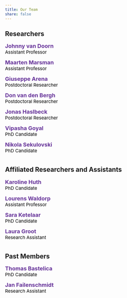 ```yaml
---
title: Our Team
share: false
---
```


<style>
.team-member {
  margin: 0 0 14px 0;
  padding: 0;
}
.team-name {
  font-size: 18px;
  color: RebeccaPurple;
  font-weight: bold;
}
.team-name a {
  color: RebeccaPurple !important;
  text-decoration: none;
}
.team-role {
  font-size: 15px;
  color: black;
}
</style>

<h2>Researchers</h2>

<p class="team-member">
  <span class="team-name">
    <a href="/people_new/johnny-van-doorn">Johnny van Doorn</a>
  </span><br/>
  <span class="team-role">Assistant Professor</span>
</p>

<p class="team-member">
  <span class="team-name">
    <a href="https://cran.r-project.org/package=easybgm">Maarten Marsman</a>
  </span><br/>
  <span class="team-role">Assistant Professor</span>
</p>

<p class="team-member">
  <span class="team-name">
    <a href="https://cran.r-project.org/package=easybgm">Giuseppe Arena</a>
  </span><br/>
  <span class="team-role">Postdoctoral Researcher</span>
</p>

<p class="team-member">
  <span class="team-name">
    <a href="https://cran.r-project.org/package=easybgm">Don van den Bergh</a>
  </span><br/>
  <span class="team-role">Postdoctoral Researcher</span>
</p>

<p class="team-member">
  <span class="team-name">
    <a href="https://cran.r-project.org/package=easybgm">Jonas Haslbeck</a>
  </span><br/>
  <span class="team-role">Postdoctoral Researcher</span>
</p>

<p class="team-member">
  <span class="team-name">
    <a href="https://cran.r-project.org/package=easybgm">Vipasha Goyal</a>
  </span><br/>
  <span class="team-role">PhD Candidate</span>
</p>

<p class="team-member">
  <span class="team-name">
    <a href="https://cran.r-project.org/package=easybgm">Nikola Sekulovski</a>
  </span><br/>
  <span class="team-role">PhD Candidate</span>
</p>

<h2 style="margin-top:40px;">Affiliated Researchers and Assistants</h2>

<p class="team-member">
  <span class="team-name">
    <a href="https://cran.r-project.org/package=easybgm">Karoline Huth</a>
  </span><br/>
  <span class="team-role">PhD Candidate</span>
</p>

<p class="team-member">
  <span class="team-name">
    <a href="https://cran.r-project.org/package=easybgm">Lourens Waldorp</a>
  </span><br/>
  <span class="team-role">Assistant Professor</span>
</p>

<p class="team-member">
  <span class="team-name">
    <a href="https://cran.r-project.org/package=easybgm">Sara Ketelaar</a>
  </span><br/>
  <span class="team-role">PhD Candidate</span>
</p>

<p class="team-member">
  <span class="team-name">
    <a href="https://cran.r-project.org/package=easybgm">Laura Groot</a>
  </span><br/>
  <span class="team-role">Research Assistant</span>
</p>

<h2 style="margin-top:40px;">Past Members</h2>

<p class="team-member">
  <span class="team-name">
    <a href="https://cran.r-project.org/package=easybgm">Thomas Bastelica</a>
  </span><br/>
  <span class="team-role">PhD Candidate</span>
</p>

<p class="team-member">
  <span class="team-name">
    <a href="https://cran.r-project.org/package=easybgm">Jan Failenschmidt</a>
  </span><br/>
  <span class="team-role">Research Assistant</span>
</p>

<p class="team-member">
  <span class="team-name">
    <a href="https://cran.r
